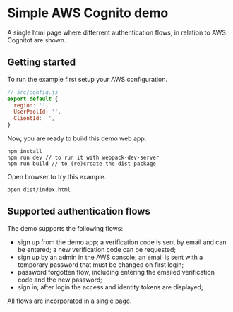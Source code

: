 # Simple AWS Cognito demo

A single html page where differrent authentication flows, in relation to AWS Cognitot are shown. 

## Getting started
To run the example first setup your AWS configuration. 

```js
// src/config.js
export default {
  region: '',
  UserPoolId: '',
  ClientId: '',
}
```

Now, you are ready to build this demo web app.

```
npm install
npm run dev // to run it with webpack-dev-server
npm run build // to (re)create the dist package
```

Open browser to try this example.

```
open dist/index.html
```

## Supported authentication flows
The demo supports the following flows:
- sign up from the demo app; a verification code is sent by email and can be entered; a new verification code can be requested;
- sign up by an admin in the AWS console; an email is sent with a temporary password that must be changed on first login;
- password forgotten flow, including entering the emailed verification code and the new password;
- sign in; after login the access and identity tokens are displayed;

All flows are incorporated in a single page.
